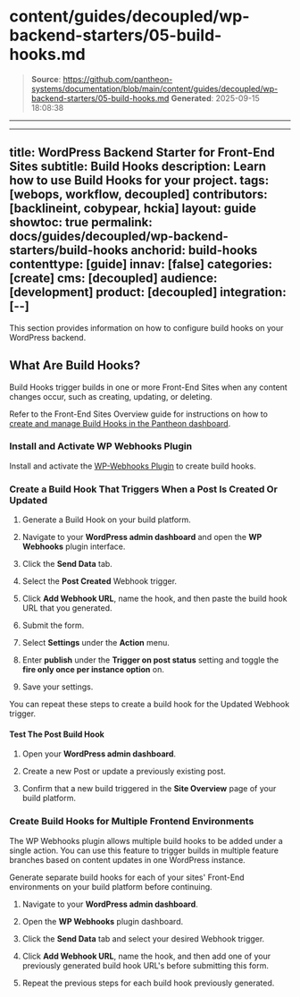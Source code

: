 # content/guides/decoupled/wp-backend-starters/05-build-hooks.md

> **Source**: https://github.com/pantheon-systems/documentation/blob/main/content/guides/decoupled/wp-backend-starters/05-build-hooks.md
> **Generated**: 2025-09-15 18:08:38

---

---
title: WordPress Backend Starter for Front-End Sites
subtitle: Build Hooks
description: Learn how to use Build Hooks for your project.
tags: [webops, workflow, decoupled]
contributors: [backlineint, cobypear, hckia]
layout: guide
showtoc: true
permalink: docs/guides/decoupled/wp-backend-starters/build-hooks
anchorid: build-hooks
contenttype: [guide]
innav: [false]
categories: [create]
cms: [decoupled]
audience: [development]
product: [decoupled]
integration: [--]
---

This section provides information on how to configure build hooks on your WordPress backend.

## What Are Build Hooks?

Build Hooks trigger builds in one or more Front-End Sites when any content
changes occur, such as creating, updating, or deleting.

Refer to the Front-End Sites Overview guide for instructions on how to [create and manage Build Hooks in the Pantheon dashboard](/guides/decoupled/overview/manage-settings#build-hooks).

### Install and Activate WP Webhooks Plugin

Install and activate the [WP-Webhooks Plugin](https://wordpress.org/plugins/wp-webhooks/) to create build hooks.

### Create a Build Hook That Triggers When a Post Is Created Or Updated

1. Generate a Build Hook on your build platform.

1. Navigate to your **WordPress admin dashboard** and open the **WP Webhooks** plugin interface.

1. Click the **Send Data** tab.

1. Select the **Post Created** Webhook trigger.

1. Click **Add Webhook URL**, name the hook, and then paste the build hook URL that you generated.

1. Submit the form.

1. Select **Settings** under the **Action** menu.

1. Enter **publish** under the **Trigger on post status** setting and toggle the **fire only once per instance option** on.

1. Save your settings.

You can repeat these steps to create a build hook for the Updated Webhook trigger.

#### Test The Post Build Hook

1. Open your **WordPress admin dashboard**.

1. Create a new Post or update a previously existing post.

1. Confirm that a new build triggered in the **Site Overview** page of your build platform.

### Create Build Hooks for Multiple Frontend Environments

The WP Webhooks plugin allows multiple build hooks to be added under a single
action. You can use this feature to trigger builds in multiple feature branches based on content updates in one WordPress instance.

<Alert title="Note"  type="info" >

Generate separate build hooks for each of your sites' Front-End environments on your build platform before continuing.

</Alert>

1. Navigate to your **WordPress admin dashboard**.

1. Open the **WP Webhooks** plugin dashboard.

1. Click the **Send Data** tab and select your desired Webhook trigger.

1. Click **Add Webhook URL**, name the hook, and then add one of your previously generated build hook URL's before submitting this form.

1. Repeat the previous steps for each build hook previously generated.
